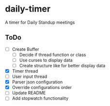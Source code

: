 # daily-timer
A timer for Daily Standup meetings


## ToDo
- [ ] Create Buffer
  - [ ] Decide if thread function or class
  - [ ] Use curses to display data
  - [ ] Create structure like for better display data
- [x] Timer thread
- [ ] User input thread
- [x] Parser json configuration
- [x] Override configurations order
- [ ] Update README
- [ ] Add stopwatch functionality